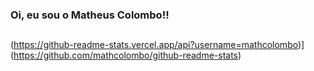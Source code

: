 
### Oi, eu sou o Matheus Colombo!!

##

(https://github-readme-stats.vercel.app/api?username=mathcolombo)](https://github.com/mathcolombo/github-readme-stats)
